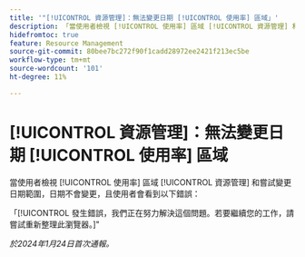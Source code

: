 ```yaml
---
title: '"[!UICONTROL 資源管理]：無法變更日期 [!UICONTROL 使用率] 區域」'
description: 「當使用者檢視 [!UICONTROL 使用率] 區域 [!UICONTROL 資源管理] 和嘗試變更日期範圍，日期沒有變更，且使用者會看到錯誤。」
hidefromtoc: true
feature: Resource Management
source-git-commit: 80bee7bc272f90f1cadd28972ee2421f213ec5be
workflow-type: tm+mt
source-wordcount: '101'
ht-degree: 11%

---
```



# [!UICONTROL 資源管理]：無法變更日期 [!UICONTROL 使用率] 區域

當使用者檢視 [!UICONTROL 使用率] 區域 [!UICONTROL 資源管理] 和嘗試變更日期範圍，日期不會變更，且使用者會看到以下錯誤：

「[!UICONTROL 發生錯誤，我們正在努力解決這個問題。若要繼續您的工作，請嘗試重新整理此瀏覽器。]&quot;

_於2024年1月24日首次通報。_
